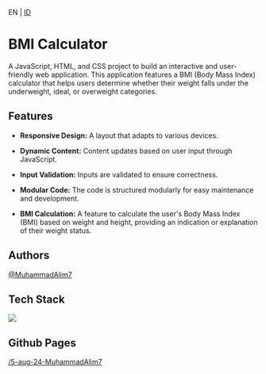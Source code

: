 EN | [ID](README.md)

# BMI Calculator

A JavaScript, HTML, and CSS project to build an interactive and user-friendly web application. This application features a BMI (Body Mass Index) calculator that helps users determine whether their weight falls under the underweight, ideal, or overweight categories.

## Features

- **Responsive Design:**
  A layout that adapts to various devices.

- **Dynamic Content:**
  Content updates based on user input through JavaScript.

- **Input Validation:**
  Inputs are validated to ensure correctness.

- **Modular Code:**
  The code is structured modularly for easy maintenance and development.

- **BMI Calculation:**
  A feature to calculate the user's Body Mass Index (BMI) based on weight and height, providing an indication or explanation of their weight status.

## Authors

[@MuhammadAlim7](https://github.com/MuhammadAlim7)

## Tech Stack

![](https://skillicons.dev/icons?i=js,html,css)

## Github Pages

[/5-aug-24-MuhammadAlim7](https://revou-fundamental-course.github.io/5-aug-24-MuhammadAlim7/)
